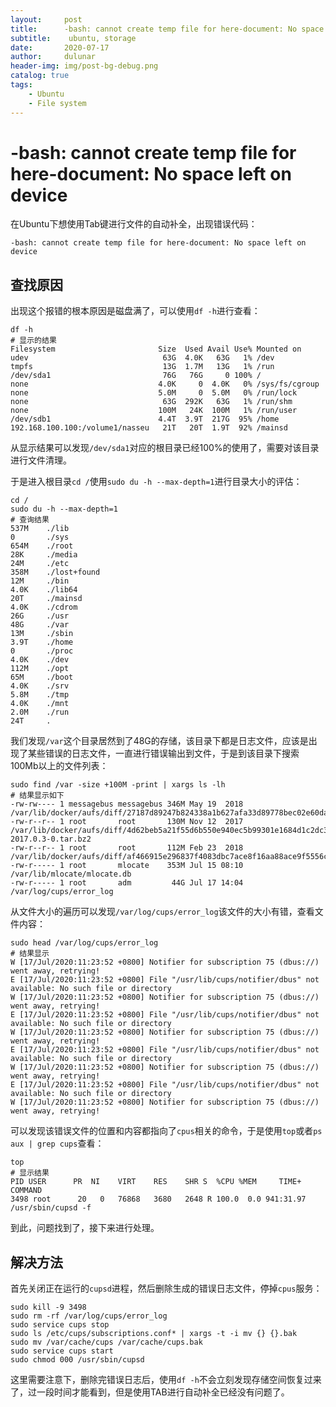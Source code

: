 ```yaml
---
layout:     post
title:      -bash: cannot create temp file for here-document: No space left on device
subtitle:    ubuntu, storage
date:       2020-07-17
author:     dulunar
header-img: img/post-bg-debug.png
catalog: true
tags:
    - Ubuntu
    - File system
---
```



# -bash: cannot create temp file for here-document: No space left on device

在Ubuntu下想使用Tab键进行文件的自动补全，出现错误代码：
```shell
-bash: cannot create temp file for here-document: No space left on device
```

## 查找原因
出现这个报错的根本原因是磁盘满了，可以使用`df -h`进行查看：
```shell
df -h
# 显示的结果
Filesystem                       Size  Used Avail Use% Mounted on
udev                              63G  4.0K   63G   1% /dev
tmpfs                             13G  1.7M   13G   1% /run
/dev/sda1                         76G   76G     0 100% /
none                             4.0K     0  4.0K   0% /sys/fs/cgroup
none                             5.0M     0  5.0M   0% /run/lock
none                              63G  292K   63G   1% /run/shm
none                             100M   24K  100M   1% /run/user
/dev/sdb1                        4.4T  3.9T  217G  95% /home
192.168.100.100:/volume1/nasseu   21T   20T  1.9T  92% /mainsd
```
从显示结果可以发现`/dev/sda1`对应的根目录已经100%的使用了，需要对该目录进行文件清理。

于是进入根目录`cd /`使用`sudo du -h --max-depth=1`进行目录大小的评估：
```shell
cd /
sudo du -h --max-depth=1
# 查询结果
537M    ./lib
0       ./sys
654M    ./root
28K     ./media
24M     ./etc
358M    ./lost+found
12M     ./bin
4.0K    ./lib64
20T     ./mainsd
4.0K    ./cdrom
26G     ./usr
48G     ./var
13M     ./sbin
3.9T    ./home
0       ./proc
4.0K    ./dev
112M    ./opt
65M     ./boot
4.0K    ./srv
5.8M    ./tmp
4.0K    ./mnt
2.0M    ./run
24T     .
```
我们发现`/var`这个目录居然到了48G的存储，该目录下都是日志文件，应该是出现了某些错误的日志文件，一直进行错误输出到文件，于是到该目录下搜索100Mb以上的文件列表：
```shell
sudo find /var -size +100M -print | xargs ls -lh
# 结果显示如下
-rw-rw---- 1 messagebus messagebus 346M May 19  2018 /var/lib/docker/aufs/diff/27187d89247b824338a1b627afa33d89778bec02e60daaa468dab30df9bf70d8/var/lib/mysql/ibdata1
-rw-r--r-- 1 root       root       130M Nov 12  2017 /var/lib/docker/aufs/diff/4d62beb5a21f55d6b550e940ec5b99301e1684d1c2dc3fb7394616d75ac8fbce/opt/conda/pkgs/mkl-2017.0.3-0.tar.bz2
-rw-r--r-- 1 root       root       112M Feb 23  2018 /var/lib/docker/aufs/diff/af466915e296837f4083dbc7ace8f16aa88ace9f5556c0ce76da7c8c61215c5f/tmp/setting/dump_hg19.sql
-rw-r----- 1 root       mlocate    353M Jul 15 08:10 /var/lib/mlocate/mlocate.db
-rw-r----- 1 root       adm         44G Jul 17 14:04 /var/log/cups/error_log
```
从文件大小的遍历可以发现`/var/log/cups/error_log`该文件的大小有错，查看文件内容：
```shell
sudo head /var/log/cups/error_log
# 结果显示
W [17/Jul/2020:11:23:52 +0800] Notifier for subscription 75 (dbus://) went away, retrying!
E [17/Jul/2020:11:23:52 +0800] File "/usr/lib/cups/notifier/dbus" not available: No such file or directory
W [17/Jul/2020:11:23:52 +0800] Notifier for subscription 75 (dbus://) went away, retrying!
E [17/Jul/2020:11:23:52 +0800] File "/usr/lib/cups/notifier/dbus" not available: No such file or directory
W [17/Jul/2020:11:23:52 +0800] Notifier for subscription 75 (dbus://) went away, retrying!
E [17/Jul/2020:11:23:52 +0800] File "/usr/lib/cups/notifier/dbus" not available: No such file or directory
W [17/Jul/2020:11:23:52 +0800] Notifier for subscription 75 (dbus://) went away, retrying!
E [17/Jul/2020:11:23:52 +0800] File "/usr/lib/cups/notifier/dbus" not available: No such file or directory
W [17/Jul/2020:11:23:52 +0800] Notifier for subscription 75 (dbus://) went away, retrying!
```
可以发现该错误文件的位置和内容都指向了`cpus`相关的命令，于是使用`top`或者`ps aux | grep cups`查看：
```shell
top
# 显示结果
PID USER      PR  NI    VIRT    RES    SHR S  %CPU %MEM     TIME+ COMMAND
3498 root      20   0   76868   3680   2648 R 100.0  0.0 941:31.97 /usr/sbin/cupsd -f
```
到此，问题找到了，接下来进行处理。

## 解决方法
首先关闭正在运行的`cupsd`进程，然后删除生成的错误日志文件，停掉`cpus`服务：
```shell
sudo kill -9 3498
sudo rm -rf /var/log/cups/error_log
sudo service cups stop
sudo ls /etc/cups/subscriptions.conf* | xargs -t -i mv {} {}.bak
sudo mv /var/cache/cups /var/cache/cups.bak
sudo service cups start
sudo chmod 000 /usr/sbin/cupsd
```

这里需要注意下，删除完错误日志后，使用`df -h`不会立刻发现存储空间恢复过来了，过一段时间才能看到，但是使用TAB进行自动补全已经没有问题了。
